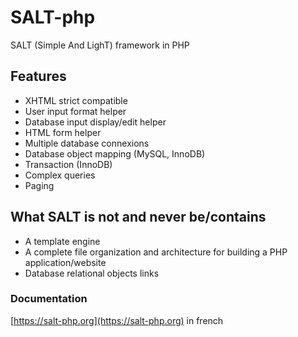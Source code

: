 # SALT-php
SALT (Simple And LighT) framework in PHP

## Features
* XHTML strict compatible
* User input format helper
* Database input display/edit helper
* HTML form helper
* Multiple database connexions
* Database object mapping (MySQL, InnoDB)
* Transaction (InnoDB)
* Complex queries
* Paging

## What SALT is not and never be/contains
* A template engine
* A complete file organization and architecture for building a PHP application/website
* Database relational objects links

### Documentation 
[https://salt-php.org](https://salt-php.org) in french


